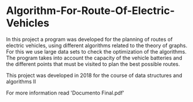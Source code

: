 # Algorithm-For-Route-Of-Electric-Vehicles

In this project a program was developed for the planning of routes of electric vehicles, using different algorithms related to the theory of graphs. For this we use large data sets to check the optimization of the algorithms.
The program takes into account the capacity of the vehicle batteries and the different points that must be visited to plan the best possible routes.

This project was developed in 2018 for the course of data structures and algorithms II

For more information read 'Documento Final.pdf'
